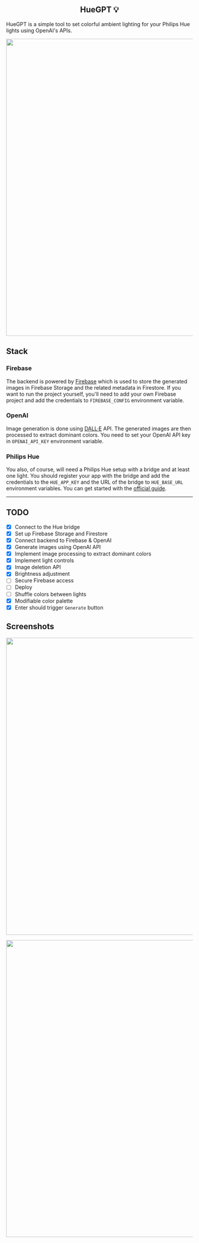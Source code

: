 <h2 align="center">HueGPT 💡</h2>

HueGPT is a simple tool to set colorful ambient lighting for your Philips Hue lights using OpenAI's APIs.

<p align="center">
  <img width="800" src="https://github.com/Kajatin/hue-gpt/assets/33018844/e119ded3-6ab4-4d5b-9b8f-23a504705f73">
</p>

## Stack

### Firebase

The backend is powered by [Firebase](https://firebase.google.com/) which is used to store the generated images in Firebase Storage and the related metadata in Firestore. If you want to run the project yourself, you'll need to add your own Firebase project and add the credentials to `FIREBASE_CONFIG` environment variable.

### OpenAI

Image generation is done using [DALL·E](https://openai.com/product/dall-e-2) API. The generated images are then processed to extract dominant colors. You need to set your OpenAI API key in `OPENAI_API_KEY` environment variable.

### Philips Hue

You also, of course, will need a Philips Hue setup with a bridge and at least one light. You should register your app with the bridge and add the credentials to the `HUE_APP_KEY` and the URL of the bridge to `HUE_BASE_URL` environment variables. You can get started with the [official guide](https://developers.meethue.com/develop/hue-api-v2/getting-started/).

---

## TODO

- [x] Connect to the Hue bridge
- [x] Set up Firebase Storage and Firestore
- [x] Connect backend to Firebase & OpenAI
- [x] Generate images using OpenAI API
- [x] Implement image processing to extract dominant colors
- [x] Implement light controls
- [x] Image deletion API
- [x] Brightness adjustment
- [ ] Secure Firebase access
- [ ] Deploy
- [ ] Shuffle colors between lights
- [x] Modifiable color palette
- [x] Enter should trigger `Generate` button

## Screenshots

<p align="center">
  <img width="800" src="https://github.com/Kajatin/hue-gpt/assets/33018844/6bbfe985-e5ac-4375-a2b0-cb1ba73f9b9e">
</p>

<p align="center">
  <img width="800" src="https://github.com/Kajatin/hue-gpt/assets/33018844/8d787553-33a6-42bf-b9d1-81ad73460598">
</p>
